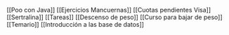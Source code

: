 [[Poo con Java]]
[[Ejercicios Mancuernas]]
[[Cuotas pendientes Visa]]
[[Sertralina]]
[[Tareas]]
[[Descenso de peso]]
[[Curso para bajar de peso]]
[[Temario]]
[[Introducción a las base de datos]]


